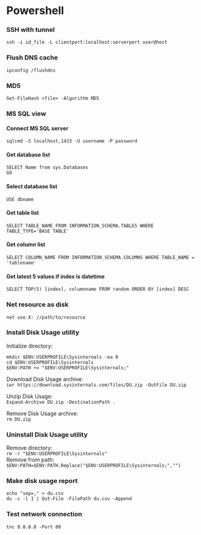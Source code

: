 # Powershell  

### SSH with tunnel
```
ssh -i id_file -L clientport:localhost:serverport user@host 
```
### Flush DNS cache
```
ipconfig /flushdns
```
### MD5
```
Get-FileHash <file> -Algorithm MD5
```
### MS SQL view
#### Connect MS SQL server
```
sqlcmd -S localhost,1433 -U username -P password  
```
#### Get database list
```
SELECT Name from sys.Databases  
GO  
```
#### Select database list
```
USE dbname
```
#### Get table list
```
SELECT TABLE_NAME FROM INFORMATION_SCHEMA.TABLES WHERE TABLE_TYPE='BASE TABLE'
```
#### Get column list
```
SELECT COLUMN_NAME FROM INFORMATION_SCHEMA.COLUMNS WHERE TABLE_NAME = 'tablename'
```
#### Get latest 5 values if index is datetime
```
SELECT TOP(5) [index], columnname FROM random ORDER BY [index] DESC
```

### Net resource as disk
```
net use X: //path/to/resource
```

### Install Disk Usage utility
Initialize directory:  
```
mkdir $ENV:USERPROFILE\Sysinternals -ea 0  
cd $ENV:USERPROFILE\Sysinternals  
$ENV:PATH += "$ENV:USERPROFILE\Sysinternals;"  
```  

Download Disk Usage archive:  
```iwr https://download.sysinternals.com/files/DU.zip -OutFile DU.zip```  

Unzip Disk Usage:  
```Expand-Archive DU.zip -DestinationPath .```   

Remove Disk Usage archive:  
```rm DU.zip```

### Uninstall Disk Usage utility
Remove directory:  
```rm -r "$ENV:USERPROFILE\Sysinternals"```  
Remove from path:  
```$ENV:PATH=$ENV:PATH.Replace("$ENV:USERPROFILE\Sysinternals;","")```

### Make disk usage report
```
echo "sep=," > du.csv
du -c -l 1 | Out-File -FilePath du.csv -Append
```

### Test network connection
```tnc 8.8.8.8 -Port 80```
